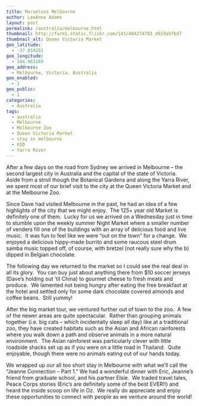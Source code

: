 ```yaml
---
title: Marvelous Melbourne
author: LeeAnne Adams
layout: post
permalink: /australia/melbourne.html
thumbnail: http://farm1.static.flickr.com/143/404274703_d919a5fbd7
thumbnail_alt: Queen Victoria Market
geo_latitude:
  - -37.814251
geo_longitude:
  - 144.963169
geo_address:
  - Melbourne, Victoria, Australia
geo_enabled:
  - 1
geo_public:
  - 1
categories:
  - Australia
tags:
  - australia
  - Melbourne
  - Melbourne Zoo
  - Queen Victoria Market
  - stay in melbourne
  - USD
  - Yarra River
---
```

After a few days on the road from Sydney we arrived in Melbourne &#8211; the second largest city in Australia and the capital of the state of Victoria.  Aside from a stroll though the Botanical Gardens and along the Yarra River, we spent most of our brief visit to the city at the Queen Victoria Market and at the Melbourne Zoo. 

Since Dave had visited Melbourne in the past, he had an idea of a few highlights of the city that we might enjoy.  The 125+ year old Market is definitely one of them.  Lucky for us we arrived on a Wednesday just in time to stumble upon the weekly summer Night Market where a smaller number of venders fill one of the buildings with an array of delicious food and live music.  It was fun to feel like we were &#8220;out on the town&#8221; for a change.  We enjoyed a delicious hippy-made burrito and some raucous steel drum samba music topped off, of course, with bretzel (not really sure why the b) dipped in Belgian chocolate.

The following day we returned to the market so I could see the real deal in all its glory.  You can buy just about anything there from $10 soccer jerseys (Dave&#8217;s holding out &#8217;til China) to gourmet cheese to fresh meats and produce.  We lamented not being hungry after eating the free breakfast at the hotel and settled only for some dark chocolate covered almonds and coffee beans.  Still yummy!

After the big market tour, we ventured further out of town to the zoo.  A few of the newer areas are quite spectacular.  Rather than grouping animals together (i.e. big cats &#8211; which incidentally sleep all day) like at a traditional zoo, they have created habitats such as the Asian and African rainforests where you walk down a path and observe animals in a more natural environment.  The Asian rainforest was particularly clever with little roadside shacks set up as if you were on a little road in Thailand.  Quite enjoyable, though there were no animals eating out of our hands today.

We wrapped up our all too short stay in Melbourne with what we&#8217;ll call the &#8220;Jeanne Connection &#8211; Part 1.&#8221; We had a wonderful dinner with Eric, Jeanne&#8217;s friend from graduate school, and his partner Elsie.  We traded travel tales, Peace Corps stories (Eric&#8217;s are definitely some of the best EVER!!) and heard the inside scoop on life in Oz.  We really do appreciate and enjoy these opportunities to connect with people as we venture around the world!